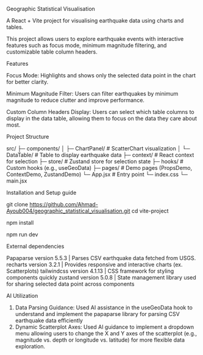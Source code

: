 Geographic Statistical Visualisation

A React + Vite project for visualising earthquake data using charts and tables.

This project allows users to explore earthquake events with interactive features such as focus mode, minimum magnitude filtering, and customizable table column headers.

Features

Focus Mode: Highlights and shows only the selected data point in the chart for better clarity.

Minimum Magnitude Filter: Users can filter earthquakes by minimum magnitude to reduce clutter and improve performance.

Custom Column Headers Display: Users can select which table columns to display in the data table, allowing them to focus on the data they care about most.

Project Structure

src/
├─ components/
│ ├─ ChartPanel/ # ScatterChart visualization
│ └─ DataTable/ # Table to display earthquake data
├─ context/ # React context for selection
├─ store/ # Zustand store for selection state
├─ hooks/ # Custom hooks (e.g., useGeoData)
├─ pages/ # Demo pages (PropsDemo, ContextDemo, ZustandDemo)
└─ App.jsx # Entry point
└─ index.css
└─ main.jsx

Installation and Setup guide

git clone https://github.com/Ahmad-Ayoub004/geographic_statistical_visualisation.git
cd vite-project

npm install

npm run dev

External dependencies

Papaparse version 5.5.3 | Parses CSV earthquake data fetched from USGS.
recharts version 3.2.1 | Provides responsive and interactive charts (ex. Scatterplots)
tailwindcss version 4.1.13 | CSS framework for styling components quickly
zustand version 5.0.8 | State management library used for sharing selected data point across components

AI Utilization

1. Data Parsing Guidance: Used AI assistance in the useGeoData hook to understand and implement the papaparse library for parsing CSV earthquake data efficiently
2. Dynamic Scatterplot Axes: Used AI guidance to implement a dropdown menu allowing users to change the X and Y axes of the scatterplot (e.g., magnitude vs. depth or longitude vs. latitude) for more flexible data exploration.
